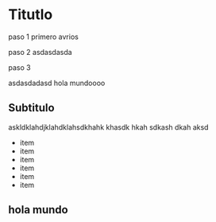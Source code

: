 # Titutlo
paso 1
primero avrios

paso 2
asdasdasda

paso 3

asdasdadasd
hola mundoooo

## Subtitulo
askldklahdjklahdklahsdkhahk khasdk hkah sdkash dkah  aksd

- item
- item
- item
- item
- item
- item

## hola mundo
